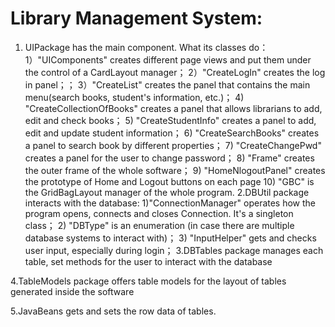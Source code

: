 # Library Management System:
1. UIPackage has the main component. What its classes do：
    1）"UIComponents" creates different page views and put them under the control of a CardLayout manager；
    2）"CreateLogIn" creates the log in panel；；
    3）"CreateList" creates the panel that contains the main menu(search books, student's information, etc.)；
    4) "CreateCollectionOfBooks" creates a panel that allows librarians to add, edit and check books；
    5) "CreateStudentInfo" creates a panel to add, edit and update student information；
    6) "CreateSearchBooks" creates a panel to search book by different properties；
    7) "CreateChangePwd" creates a panel for the user to change password；
    8) "Frame" creates the outer frame of the whole software；
    9) "HomeNlogoutPanel" creates the prototype of Home and Logout buttons on each page
    10) "GBC" is the GridBagLayout manager of the whole program.
2.DBUtil package interacts with the database:
    1)"ConnectionManager" operates how the program opens, connects and closes Connection. It's a singleton class；
    2) "DBType" is an enumeration (in case there are multiple database systems to interact with)；
    3) "InputHelper" gets and checks user input, especially during login；
3.DBTables package manages each table, set methods for the user to interact with the database

4.TableModels package offers table models for the layout of tables generated inside the software

5.JavaBeans gets and sets the row data of tables.


